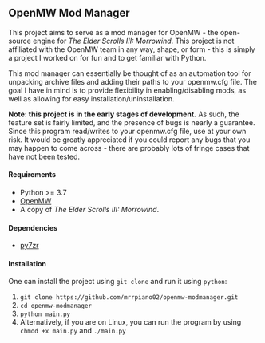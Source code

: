 ## OpenMW Mod Manager

This project aims to serve as a mod manager for OpenMW - the open-source engine for *The Elder Scrolls III: Morrowind*. This project is not affiliated with the OpenMW team in any way, shape, or form - this is simply a project I worked on for fun and to get familiar with Python. 

This mod manager can essentially be thought of as an automation tool for unpacking archive files and adding their paths to your openmw.cfg file. The goal I have in mind is to provide flexibility in enabling/disabling mods, as well as allowing for easy installation/uninstallation.

**Note: this project is in the early stages of development.** As such, the feature set is fairly limited, and the presence of bugs is nearly a guarantee. Since this program read/writes to your openmw.cfg file, use at your own risk. It would be greatly appreciated if you could report any bugs that you may happen to come across - there are probably lots of fringe cases that have not been tested.

#### Requirements
 - Python >= 3.7
 - [OpenMW](https://openmw.org/)
 - A copy of *The Elder Scrolls III: Morrowind*.

#### Dependencies
 - [py7zr](https://github.com/miurahr/py7zr/)

#### Installation
One can install the project using `git clone` and run it using `python`:
1. `git clone https://github.com/mrrpiano02/openmw-modmanager.git`
2. `cd openmw-modmanager`
3. `python main.py`
4. Alternatively, if you are on Linux, you can run the program by using `chmod +x main.py` and `./main.py`
